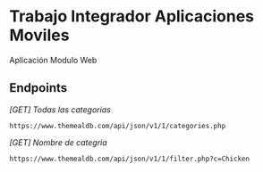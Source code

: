# Trabajo Integrador Aplicaciones Moviles
Aplicación Modulo Web

## Endpoints
_[GET] Todas las categorias_
```
https://www.themealdb.com/api/json/v1/1/categories.php
```
_[GET] Nombre de categria_
```
https://www.themealdb.com/api/json/v1/1/filter.php?c=Chicken
```

